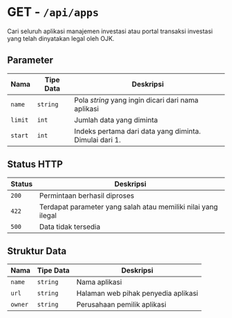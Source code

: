 # GET - `/api/apps`

Cari seluruh aplikasi manajemen investasi atau portal transaksi investasi yang telah dinyatakan legal oleh OJK.

## Parameter

**Nama** | **Tipe Data** | **Deskripsi**
---- | ---- | ---------
`name` | `string` | Pola _string_ yang ingin dicari dari nama aplikasi
`limit` | `int` | Jumlah data yang diminta
`start` | `int` | Indeks pertama dari data yang diminta. Dimulai dari 1.

## Status HTTP

**Status** | **Deskripsi**
------ | ---------
`200` | Permintaan berhasil diproses
`422` | Terdapat parameter yang salah atau memiliki nilai yang ilegal
`500` | Data tidak tersedia

## Struktur Data

**Nama** | **Tipe Data** | **Deskripsi**
---- | ---- | ---------
`name` | `string` | Nama aplikasi
`url` | `string` | Halaman web pihak penyedia aplikasi
`owner` | `string` | Perusahaan pemilik aplikasi
